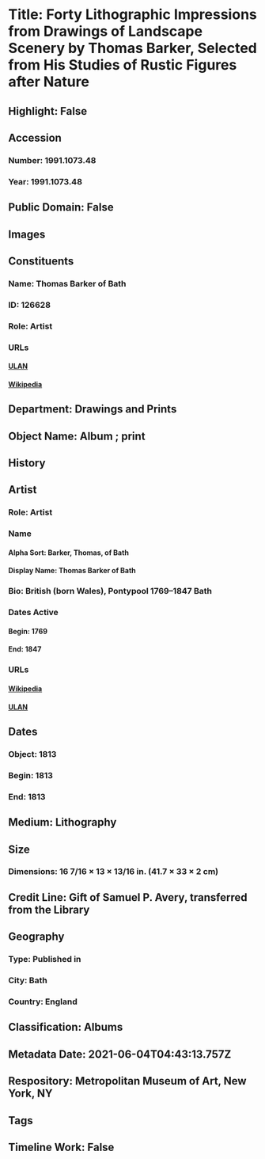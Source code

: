 # Title: Forty Lithographic Impressions from Drawings of Landscape Scenery by Thomas Barker, Selected from His Studies of Rustic Figures after Nature
## Highlight: False
## Accession
### Number: 1991.1073.48
### Year: 1991.1073.48
## Public Domain: False
## Images
## Constituents
### Name: Thomas Barker of Bath
### ID: 126628
### Role: Artist
### URLs
#### [ULAN](http://vocab.getty.edu/page/ulan/500029666)
#### [Wikipedia](https://www.wikidata.org/wiki/Q321465)
## Department: Drawings and Prints
## Object Name: Album ; print
## History
## Artist
### Role: Artist
### Name
#### Alpha Sort: Barker, Thomas, of Bath
#### Display Name: Thomas Barker of Bath
### Bio: British (born Wales), Pontypool 1769–1847 Bath
### Dates Active
#### Begin: 1769
#### End: 1847
### URLs
#### [Wikipedia](https://www.wikidata.org/wiki/Q321465)
#### [ULAN](http://vocab.getty.edu/page/ulan/500029666)
## Dates
### Object: 1813
### Begin: 1813
### End: 1813
## Medium: Lithography
## Size
### Dimensions: 16 7/16 × 13 × 13/16 in. (41.7 × 33 × 2 cm)
## Credit Line: Gift of Samuel P. Avery, transferred from the Library
## Geography
### Type: Published in
### City: Bath
### Country: England
## Classification: Albums
## Metadata Date: 2021-06-04T04:43:13.757Z
## Respository: Metropolitan Museum of Art, New York, NY
## Tags
## Timeline Work: False